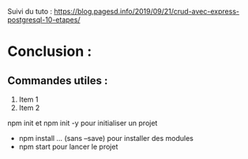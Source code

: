Suivi du tuto : https://blog.pagesd.info/2019/09/21/crud-avec-express-postgresql-10-etapes/

 # Conclusion :

 ## Commandes utiles :
<ol>
<li>Item 1</li>
<li>Item 2</li>
</ol>

 npm init et npm init -y pour initialiser un projet
- npm install … (sans –save) pour installer des modules
- npm start pour lancer le projet